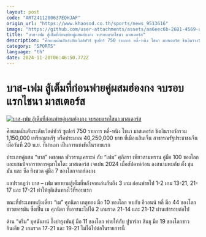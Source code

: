 ```yaml
---
layout: post
code: "ART2411200637EQHJAF"
origin_url: "https://www.khaosod.co.th/sports/news_9513616"
image: "https://github.com/user-attachments/assets/aa6eec6b-2681-4569-ad45-5296ab580548"
title: "บาส-เฟม สู้เต็มที่ก่อนพ่ายคู่ผสมฮ่องกง จบรอบแรกไชนา มาสเตอร์ส"
description: "ศึกแบดมินตันระดับเวิลด์ทัวร์ ซูเปอร์ 750 รายการ หลี่-หนิง ไชนา มาสเตอร์ส ชิงเงินรางวัลรวม 1,150,000 เหรียญสหรัฐ หรือประมาณ 40,250,000 บาท"
category: "SPORTS"
language: "th"
date: 2024-11-20T06:46:50.772Z
---
```


# บาส-เฟม สู้เต็มที่ก่อนพ่ายคู่ผสมฮ่องกง จบรอบแรกไชนา มาสเตอร์ส

[![บาส-เฟม สู้เต็มที่ก่อนพ่ายคู่ผสมฮ่องกง จบรอบแรกไชนา มาสเตอร์ส](https://www.khaosod.co.th/wpapp/uploads/2024/11/bass-fam.jpg "บาส-เฟม สู้เต็มที่ก่อนพ่ายคู่ผสมฮ่องกง จบรอบแรกไชนา มาสเตอร์ส")](https://www.khaosod.co.th/wpapp/uploads/2024/11/bass-fam.jpg)

ศึกแบดมินตันระดับเวิลด์ทัวร์ ซูเปอร์ 750 รายการ หลี่-หนิง ไชนา มาสเตอร์ส ชิงเงินรางวัลรวม 1,150,000 เหรียญสหรัฐ หรือประมาณ 40,250,000 บาท ที่เมืองเสินเจิ้น สาธารณรัฐประชาชนจีน เมื่อวันที่ 20 พ.ย. ที่ผ่านมา เป็นการแข่งขันในรอบแรก

ประเภทคู่ผสม “บาส” เดชาพล พัววรานุเคราะห์ กับ “เฟม” ศุภิสรา เพียวสามพราน คู่มือ 100 ของโลก และแชมป์จากรายการคุมาโมโตะ มาสเตอร์ส เจแปน 2024 เมื่อสัปดาห์ก่อน ลงสนามพบกับ ตั้ง ชุนมัน และ ซือ ยิงซวด คู่มือ 7 ของโลกจากฮ่องกง

ผลปรากฎว่า บาส – เฟม พยายามสู้เต็มที่หลังจากเล่นกันถึง 3 เกม ก่อนพ่ายไป 1-2 เกม 13-21, 21-17 และ 17-21 ทำให้ยุติเส้นทางไว้ที่รอบแรก

ขณะที่ประเภทหญิงเดี่ยว “เม” ศุภนิดา เกตุทอง มือ 10 ของโลก พบกับ อีวอนน์ หลี่ มือ 44 ของโลกชาวเยอรมัน ซึ่งเป็น เม ศุภนิดา ที่เอาชนะไปได้ 2 เกมรวด 21-14 และ 21-12 ผ่านเข้ารอบต่อไป

ด้าน “ครีม” บุศนันทน์ อึ๊งบำรุงพันธุ์ มือ 11 ของโลก พ่ายให้กับ ปูซาร์ลา สินธุ มือ 19 ของโลกชาวอินเดีย 2 เกมรวด 17-21 และ 19-21 ไม่ได้ไปต่อในรายการนี้